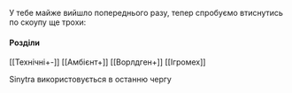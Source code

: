 У тебе майже вийшло попереднього разу, тепер спробуємо втиснутись по скоупу ще трохи:

#### Розділи
[[Технічні+-]]
[[Амбієнт+]]
[[Ворлдген+]]
[[Ігромех]]

Sinytra використовується в останню чергу